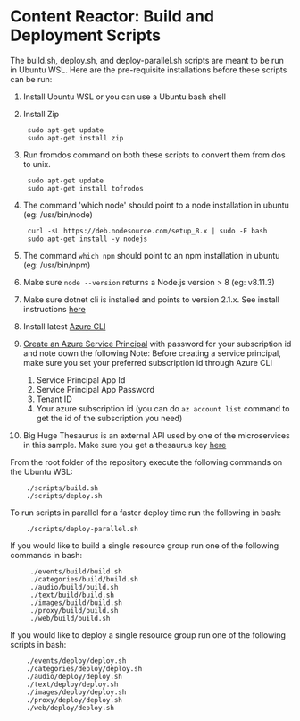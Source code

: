 # Content Reactor: Build and Deployment Scripts

The build.sh, deploy.sh, and deploy-parallel.sh scripts are meant to be run in Ubuntu WSL. 
Here are the pre-requisite installations before these scripts can be run:

1. Install Ubuntu WSL or you can use a Ubuntu bash shell
2. Install Zip
        
        sudo apt-get update
        sudo apt-get install zip        

2. Run fromdos command on both these scripts to convert them from dos to unix.
    
        sudo apt-get update
        sudo apt-get install tofrodos

3. The command 'which node' should point to a node installation in ubuntu (eg: /usr/bin/node)

        curl -sL https://deb.nodesource.com/setup_8.x | sudo -E bash
        sudo apt-get install -y nodejs
    
4. The command `which npm` should point to an npm installation in ubuntu (eg: /usr/bin/npm)
5. Make sure `node --version` returns a Node.js version > 8 (eg: v8.11.3)
6. Make sure dotnet cli is installed and points to version 2.1.x. See install instructions [here](https://www.microsoft.com/net/learn/get-started/linux/ubuntu16-04)
7. Install latest [Azure CLI](https://docs.microsoft.com/en-us/cli/azure/install-azure-cli-apt?view=azure-cli-latest)
8. [Create an Azure Service Principal](https://docs.microsoft.com/en-us/cli/azure/create-an-azure-service-principal-azure-cli?view=azure-cli-latest) with password for your subscription id and note down the following
Note: Before creating a service principal, make sure you set your preferred subscription id through Azure CLI
    1. Service Principal App Id
    2. Service Principal App Password
    3. Tenant ID
    4. Your azure subscription id (you can do `az account list` command to get the id of the subscription you need)
9. Big Huge Thesaurus is an external API used by one of the microservices in this sample. Make sure you get a thesaurus key [here](https://words.bighugelabs.com/api.php) 

From the root folder of the repository execute the following commands on the Ubuntu WSL:

        ./scripts/build.sh
        ./scripts/deploy.sh

To run scripts in parallel for a faster deploy time run the following in bash:

        ./scripts/deploy-parallel.sh

If you would like to build a single resource group run one of the following commands in bash:

         ./events/build/build.sh
         ./categories/build/build.sh
         ./audio/build/build.sh
         ./text/build/build.sh
         ./images/build/build.sh
         ./proxy/build/build.sh
         ./web/build/build.sh

If you would like to deploy a single resource group run one of the following scripts in bash:

        ./events/deploy/deploy.sh
        ./categories/deploy/deploy.sh
        ./audio/deploy/deploy.sh
        ./text/deploy/deploy.sh
        ./images/deploy/deploy.sh
        ./proxy/deploy/deploy.sh
        ./web/deploy/deploy.sh



